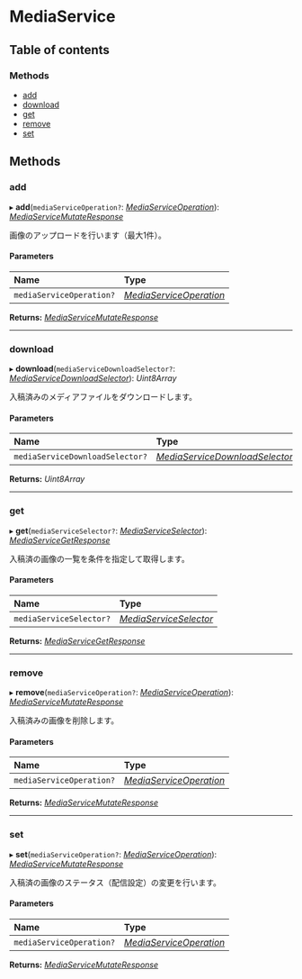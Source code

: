 # MediaService


## Table of contents

### Methods

- [add](mediaservice.md#add)
- [download](mediaservice.md#download)
- [get](mediaservice.md#get)
- [remove](mediaservice.md#remove)
- [set](mediaservice.md#set)

## Methods

### add

▸ **add**(`mediaServiceOperation?`: [*MediaServiceOperation*](../../data/display/mediaserviceoperation.md)): [*MediaServiceMutateResponse*](../../data/display/mediaservicemutateresponse.md)

<div lang=\"ja\">画像のアップロードを行います（最大1件）。</div> 

#### Parameters

| Name | Type |
| :------ | :------ |
| `mediaServiceOperation?` | [*MediaServiceOperation*](../../data/display/mediaserviceoperation.md) |

**Returns:** [*MediaServiceMutateResponse*](../../data/display/mediaservicemutateresponse.md)

___

### download

▸ **download**(`mediaServiceDownloadSelector?`: [*MediaServiceDownloadSelector*](../../data/display/mediaservicedownloadselector.md)): *Uint8Array*

<div lang=\"ja\">入稿済みのメディアファイルをダウンロードします。</div> 

#### Parameters

| Name | Type |
| :------ | :------ |
| `mediaServiceDownloadSelector?` | [*MediaServiceDownloadSelector*](../../data/display/mediaservicedownloadselector.md) |

**Returns:** *Uint8Array*

___

### get

▸ **get**(`mediaServiceSelector?`: [*MediaServiceSelector*](../../data/display/mediaserviceselector.md)): [*MediaServiceGetResponse*](../../data/display/mediaservicegetresponse.md)

<div lang=\"ja\">入稿済の画像の一覧を条件を指定して取得します。</div> 

#### Parameters

| Name | Type |
| :------ | :------ |
| `mediaServiceSelector?` | [*MediaServiceSelector*](../../data/display/mediaserviceselector.md) |

**Returns:** [*MediaServiceGetResponse*](../../data/display/mediaservicegetresponse.md)

___

### remove

▸ **remove**(`mediaServiceOperation?`: [*MediaServiceOperation*](../../data/display/mediaserviceoperation.md)): [*MediaServiceMutateResponse*](../../data/display/mediaservicemutateresponse.md)

<div lang=\"ja\">入稿済みの画像を削除します。</div> 

#### Parameters

| Name | Type |
| :------ | :------ |
| `mediaServiceOperation?` | [*MediaServiceOperation*](../../data/display/mediaserviceoperation.md) |

**Returns:** [*MediaServiceMutateResponse*](../../data/display/mediaservicemutateresponse.md)

___

### set

▸ **set**(`mediaServiceOperation?`: [*MediaServiceOperation*](../../data/display/mediaserviceoperation.md)): [*MediaServiceMutateResponse*](../../data/display/mediaservicemutateresponse.md)

<div lang=\"ja\">入稿済の画像のステータス（配信設定）の変更を行います。</div> 

#### Parameters

| Name | Type |
| :------ | :------ |
| `mediaServiceOperation?` | [*MediaServiceOperation*](../../data/display/mediaserviceoperation.md) |

**Returns:** [*MediaServiceMutateResponse*](../../data/display/mediaservicemutateresponse.md)
